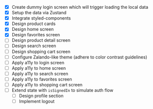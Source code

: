- [X] Create dummy login screen which will trigger loading the local data
- [X] Setup the data via Zustand
- [X] Integrate styled-components
- [X] Design product cards
- [X] Design home screen
- [X] Design favorites screen
- [ ] Design product detail screen
- [ ] Design search screen
- [ ] Design shopping cart screen
- [ ] Configure Zalando-like theme (adhere to color contrast guidelines)
- [ ] Apply a11y to login screen
- [ ] Apply a11y to home screen
- [ ] Apply a11y to search screen
- [ ] Apply a11y to favorites screen
- [ ] Apply a11y to shopping cart screen
- [ ] Extend state with `isSignedIn` to simulate auth flow
  - [ ] Design profile section
  - [ ] Implement logout